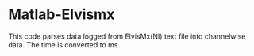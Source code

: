 # Matlab-Elvismx
This code parses data logged from ElvisMx(NI) text file into channelwise data. The time is converted to ms

